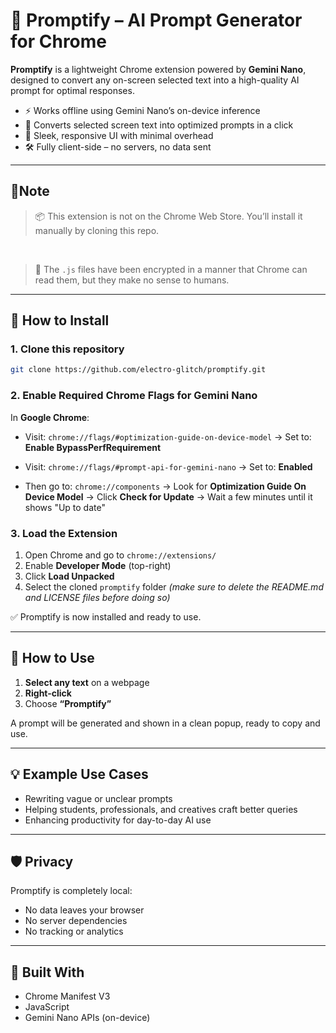 # 🔹 Promptify – AI Prompt Generator for Chrome

**Promptify** is a lightweight Chrome extension powered by **Gemini Nano**, designed to convert any on-screen selected text into a high-quality AI prompt for optimal responses.

- ⚡ Works offline using Gemini Nano’s on-device inference  
- 🎯 Converts selected screen text into optimized prompts in a click  
- 🌙 Sleek, responsive UI with minimal overhead  
- 🛠️ Fully client-side – no servers, no data sent

---

## 📝Note

> 📦 This extension is not on the Chrome Web Store. You’ll install it manually by cloning this repo.
</br>

> 🔑 The `.js` files have been encrypted in a manner that Chrome can read them, but they make no sense to humans.
---
## 🚀 How to Install

### 1. Clone this repository

```bash
git clone https://github.com/electro-glitch/promptify.git
````

### 2. Enable Required Chrome Flags for Gemini Nano

In **Google Chrome**:

* Visit: `chrome://flags/#optimization-guide-on-device-model`
  → Set to: **Enable BypassPerfRequirement**

* Visit: `chrome://flags/#prompt-api-for-gemini-nano`
  → Set to: **Enabled**

* Then go to: `chrome://components`
  → Look for **Optimization Guide On Device Model**
  → Click **Check for Update**
  → Wait a few minutes until it shows "Up to date"

### 3. Load the Extension

1. Open Chrome and go to `chrome://extensions/`
2. Enable **Developer Mode** (top-right)
3. Click **Load Unpacked**
4. Select the cloned `promptify` folder _(make sure to delete the README.md and LICENSE files before doing so)_

✅ Promptify is now installed and ready to use.

---

## 🧪 How to Use

1. **Select any text** on a webpage
2. **Right-click**
3. Choose **“Promptify”**

A prompt will be generated and shown in a clean popup, ready to copy and use.

---

## 💡 Example Use Cases

* Rewriting vague or unclear prompts
* Helping students, professionals, and creatives craft better queries
* Enhancing productivity for day-to-day AI use

---

## 🛡️ Privacy

Promptify is completely local:

* No data leaves your browser
* No server dependencies
* No tracking or analytics

---

## 🧩 Built With

* Chrome Manifest V3
* JavaScript
* Gemini Nano APIs (on-device)
